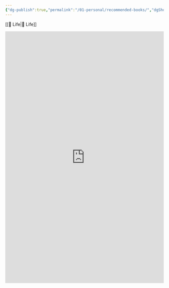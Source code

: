 ```yaml
---
{"dg-publish":true,"permalink":"/01-personal/recommended-books/","dgShowBacklinks":false}
---
```



[[📘 Life\|📘 Life]]

<iframe style="border-width:0;" id="bookwyrm_list_embed" width="100%" height="800" title="Aaron's Recommended Books, a list by Aaron Young on BookWyrm" src="https://bookwyrm.ajy.co/list/1/embed/c2d7732f250c4082bc668847ba4a6be3"></iframe>